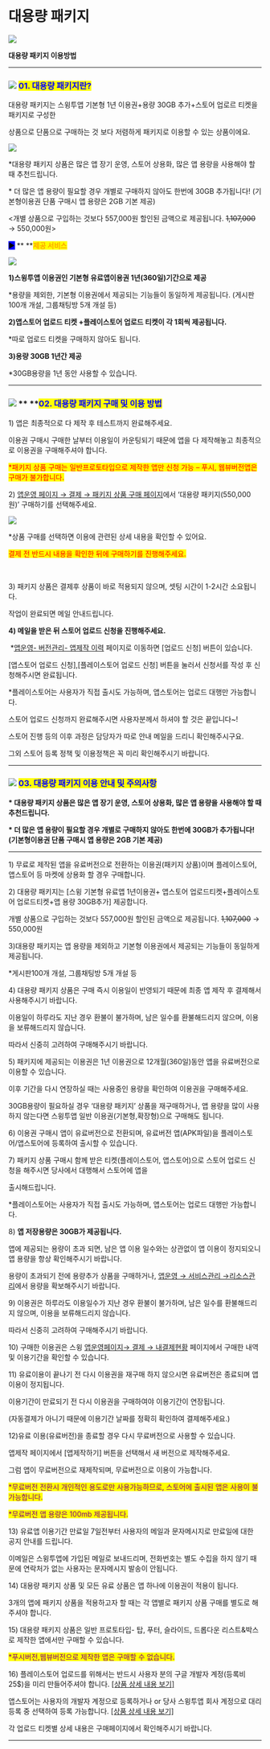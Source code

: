 # 대용량 패키지

![](https://wp.swing2app.co.kr/wp-content/uploads/2021/06/%EB%8C%80%EC%9A%A9%EB%9F%89-%EC%84%AC%EB%84%A4%EC%9D%BC.png)

**대용량 패키지 이용방법**

***

### ![](https://wp.swing2app.co.kr/wp-content/uploads/2020/04/%EB%8B%A8%EB%9D%BD1-1.png) <mark style="color:blue;">**01. 대용량 패키지란?**</mark>&#x20;

대용량 패키지는 스윙투앱 기본형 1년 이용권+용량 30GB 추가+스토어 업로르 티켓을 패키지로 구성한&#x20;

상품으로 단품으로 구매하는 것 보다 저렴하게 패키지로 이용할 수 있는 상품이에요.

![](https://wp.swing2app.co.kr/wp-content/uploads/2021/06/15\_%EB%8C%80%EC%9A%A9%EB%9F%89%ED%8C%A8%ED%82%A4%EC%A7%80\_2%EC%A0%9C%EA%B3%B5%EC%84%9C%EB%B9%84%EC%8A%A42-886\_1.png)

\*대용량 패키지 상품은 많은 앱 장기 운영, 스토어 상용화, 많은 앱 용량을 사용해야 할 때 추천드립니다.

\* 더 많은 앱 용량이 필요할 경우 개별로 구매하지 않아도 한번에 30GB 추가됩니다! (기본형이용권 단품 구매시 앱 용량은 2GB 기본 제공)

<​개별 상품으로 구입하는 것보다 557,000원 할인된 금액으로 제공됩니다. ~~1,107,000~~ → 550,000원>



<mark style="background-color:blue;">▶</mark> ** **<mark style="color:orange;">**제공 서비스**</mark>

![](https://wp.swing2app.co.kr/wp-content/uploads/2021/06/02-%EB%8C%80%EC%9A%A9%EB%9F%89-%ED%8C%A8%ED%82%A4%EC%A7%80-%EC%A0%9C%EA%B3%B5-%EC%84%9C%EB%B9%84%EC%8A%A4.jpg)

**1)스윙투앱 이용권인 기본형 유료앱이용권 1년(360일)기간으로 제공**

\*용량을 제외한, 기본형 이용권에서 제공되는 기능들이 동일하게 제공됩니다. (게시판100개 개설, 그룹채팅방 5개 개설 등)

**2)앱스토어 업로드 티켓 +플레이스토어 업로드 티켓이 각 1회씩 제공됩니다.**

\*따로 업로드 티켓을 구매하지 않아도 됩니다.

**3)용량 30GB 1년간 제공**

\*30GB용량을 1년 동안 사용할 수 있습니다.

***

### ![](https://wp.swing2app.co.kr/wp-content/uploads/2020/04/%EB%8B%A8%EB%9D%BD1-1.png) ** **<mark style="color:blue;">**02. 대용량 패키지 구매 및 이용 방법**</mark>

1\) 앱은 최종적으로 다 제작 후 테스트까지 완료해주세요.

이용권 구매시 구매한 날부터 이용일이 카운팅되기 때문에 앱을 다 제작해놓고 최종적으로 이용권을 구매해주셔야 합니다.

<mark style="color:red;">\*패키지 상품 구매는 일반프로토타입으로 제작한 앱만 신청 가능 – 푸시, 웹뷰버전앱은 구매가 불가합니다.</mark>

2\) [앱운영 페이지 → 결제 → 패키지 상품 구매 페이지](https://www.swing2app.co.kr/view/shop\_list\_by\_package)에서 ‘대용량 패키지(550,000원)’ 구매하기를 선택해주세요.

![](https://wp.swing2app.co.kr/wp-content/uploads/2021/06/%EB%8C%80%EC%9A%A9%EB%9F%89%ED%8C%A8%ED%82%A4%EC%A7%80\_2020.02.png)

\*상품 구매를 선택하면 이용에 관련된 상세 내용을 확인할 수 있어요.

<mark style="color:red;">결제 전 반드시 내용을 확인한 뒤에 구매하기를 진행해주세요.</mark>

​

3\) 패키지 상품은 결제후 상품이 바로 적용되지 않으며, 셋팅 시간이 1-2시간 소요됩니다.

작업이 완료되면 메일 안내드립니다.



**4) 메일을 받은 뒤 스토어 업로드 신청을 진행해주세요.**

​ \*[앱운영- 버전관리- 앱제작 이력](http://www.swing2app.co.kr/view/app\_work\_history) 페이지로 이동하면 \[업로드 신청] 버튼이 있습니다.

\[앱스토어 업로드 신청],\[플레이스토어 업로드 신청] 버튼을 눌러서 신청서를 작성 후 신청해주시면 완료됩니다.

&#x20;\*플레이스토어는 사용자가 직접 출시도 가능하며, 앱스토어는 업로드 대행만 가능합니다.



스토어 업로드 신청까지 완료해주시면 사용자분께서 하셔야 할 것은 끝입니다\~!

스토어 진행 등의 이후 과정은 담당자가 따로 안내 메일을 드리니 확인해주시구요.

그외 스토어 등록 정책 및 이용정책은 꼭 미리 확인해주시기 바랍니다.

***

### ![](https://wp.swing2app.co.kr/wp-content/uploads/2020/04/%EB%8B%A8%EB%9D%BD1-1.png) <mark style="color:blue;">**03. 대용량 패키지 이용 안내 및 주의사항**</mark>

​**\* 대용량 패키지 상품은 많은 앱 장기 운영, 스토어 상용화, 많은 앱 용량을 사용해야 할 때 추천드립니다.**

**\* 더 많은 앱 용량이 필요할 경우 개별로 구매하지 않아도 한번에 30GB가 추가됩니다!(기본형이용권 단품 구매시 앱 용량은 2GB 기본 제공)**

****

1\) 무료로 제작된 앱을 유료버전으로 전환하는 이용권(패키지 상품)이며 플레이스토어, 앱스토어 등 마켓에 상용화 할 경우 구매합니다.

2\) 대용량 패키지는 \[스윙 기본형 유료앱 1년이용권+ 앱스토어 업로드티켓+플레이스토어 업로드티켓+앱 용량 30GB추가] 제공합니다.

개별 상품으로 구입하는 것보다 557,000원 할인된 금액으로 제공됩니다. ~~1,107,000~~ → 550,000원

3\)대용량 패키지는 앱 용량을 제외하고 기본형 이용권에서 제공되는 기능들이 동일하게 제공됩니다.

\*게시판100개 개설, 그룹채팅방 5개 개설 등

4\) 대용량 패키지 상품은 구매 즉시 이용일이 반영되기 때문에 최종 앱 제작 후 결제해서 사용해주시기 바랍니다.

이용일이 하루라도 지난 경우 환불이 불가하며, 남은 일수를 환불해드리지 않으며, 이용을 보류해드리지 않습니다.

따라서 신중히 고려하여 구매해주시기 바랍니다.

5\) 패키지에 제공되는 이용권은 1년 이용권으로 12개월(360일)동안 앱을 유료버전으로 이용할 수 있습니다.

이후 기간을 다시 연장하실 때는 사용중인 용량을 확인하여 이용권을 구매해주세요.

30GB용량이 필요하실 경우 ‘대용량 패키지’ 상품을 재구매하거나, 앱 용량을 많이 사용하지 않는다면 스윙투앱 일반 이용권(기본형,확장형)으로 구매해도 됩니다.

6\) 이용권 구매시 앱이 유료버전으로 전환되며, 유료버전 앱(APK파일)을 플레이스토어/앱스토어에 등록하여 출시할 수 있습니다.

7\) 패키지 상품 구매시 함께 받은 티켓(플레이스토어, 앱스토어)으로 스토어 업로드 신청을 해주시면 당사에서 대행해서 스토어에 앱을

출시해드립니다.

\*플레이스토어는 사용자가 직접 출시도 가능하며, 앱스토어는 업로드 대행만 가능합니다.

8\) **앱 저장용량은 30GB가 제공됩니다.**

앱에 제공되는 용량이 초과 되면, 남은 앱 이용 일수와는 상관없이 앱 이용이 정지되오니 앱 용량을 항상 확인해주시기 바랍니다.

용량이 초과되기 전에 용량추가 상품을 구매하거나, [앱운영 → 서비스관리 →리소스관리](https://www.swing2app.co.kr/view/storage\_manager)에서 용량을 확보해주시기 바랍니다.

9\) 이용권은 하루라도 이용일수가 지난 경우 환불이 불가하며, 남은 일수를 환불해드리지 않으며, 이용을 보류해드리지 않습니다.

따라서 신중히 고려하여 구매해주시기 바랍니다.

10\) 구매한 이용권은 스윙 [앱운영페이지→ 결제 → 내결제현황](https://www.swing2app.co.kr/view/payment\_list) 페이지에서 구매한 내역 및 이용기간을 확인할 수 있습니다.

11\) 유료이용이 끝나기 전 다시 이용권을 재구매 하지 않으시면 유료버전은 종료되며 앱이용이 정지됩니다.

이용기간이 만료되기 전 다시 이용권을 구매하여야 이용기간이 연장됩니다.&#x20;

(자동결제가 아니기 때문에 이용기간 날짜를 정확히 확인하여 결제해주세요.)

12\)유료 이용(유료버전)을 종료할 경우 다시 무료버전으로 사용할 수 있습니다.

앱제작 페이지에서 \[앱제작하기] 버튼을 선택해서 새 버전으로 제작해주세요.

그럼 앱이 무료버전으로 재제작되며, 무료버전으로 이용이 가능합니다.

<mark style="color:purple;">\*무료버전 전환시 개인적인 용도로만 사용가능하므로, 스토어에 출시된 앱은 사용이 불가능합니다.</mark>

<mark style="color:purple;">\*무료버전 앱 용량은 100mb 제공됩니다.</mark>&#x20;

13\) 유료앱 이용기간 만료일 7일전부터 사용자의 메일과 문자메시지로 만료일에 대한 공지 안내를 드립니다.

이메일은 스윙투앱에 가입된 메일로 보내드리며, 전화번호는 별도 수집을 하지 않기 때문에 연락처가 없는 사용자는 문자메시지 발송이 안됩니다.

14\) 대용량 패키지 상품 및 모든 유료 상품은 앱 하나에 이용권이 적용이 됩니다.

3개의 앱에 패키지 상품을 적용하고자 할 때는 각 앱별로 패키지 상품 구매를 별도로 해주셔야 합니다.

15\) 대용량 패키지 상품은 일반 프로토타입- 탑, 푸터, 슬라이드, 드롭다운 리스트&박스로 제작한 앱에서만 구매할 수 있습니다.

<mark style="color:purple;">\*푸시버전,웹뷰버전으로 제작한 앱은 구매할 수 없습니다.</mark>

16\) 플레이스토어 업로드를 위해서는 반드시 사용자 분의 구글 개발자 계정(등록비 25$)을 미리 만들어주셔야 합니다. [\[상품 상세 내용 보기\]](http://www.swing2app.co.kr/view/swing\_notice\_detail?notice\_id=380\&notice\_type=paymentNotice)&#x20;

앱스토어는 사용자의 개발자 계정으로 등록하거나 or 당사 스윙투앱 회사 계정으로 대리등록 중 선택하여 등록 가능합니다. [\[상품 상세 내용 보기\]](http://www.swing2app.co.kr/view/swing\_notice\_detail?notice\_id=381\&notice\_type=paymentNotice)&#x20;

각 업로드 티켓별 상세 내용은 구매페이지에서 확인해주시기 바랍니다. &#x20;

***
